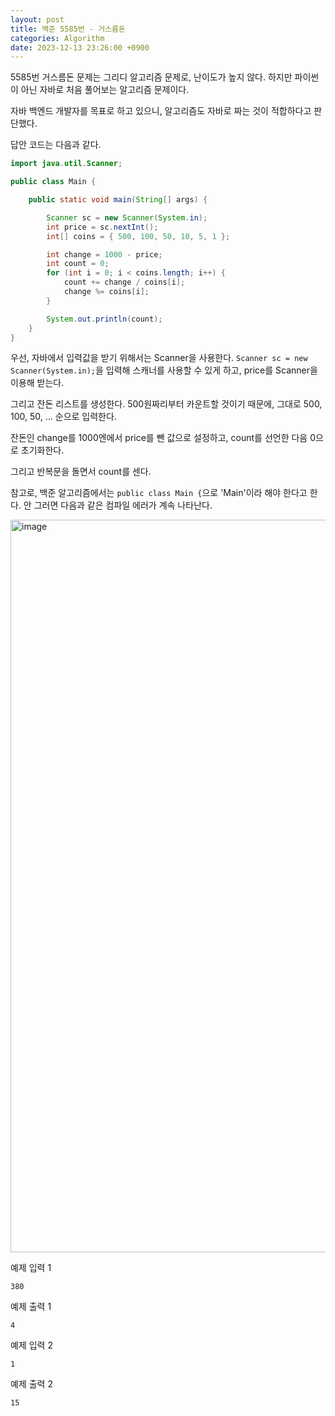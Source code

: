```yaml
---
layout: post
title: 백준 5585번 - 거스름돈
categories: Algorithm
date: 2023-12-13 23:26:00 +0900
---
```

5585번 거스름돈 문제는 그리디 알고리즘 문제로, 난이도가 높지 않다. 하지만 파이썬이 아닌 자바로 처음 풀어보는 알고리즘 문제이다.

자바 백엔드 개발자를 목표로 하고 있으니, 알고리즘도 자바로 짜는 것이 적합하다고 판단했다.

답안 코드는 다음과 같다.

```java
import java.util.Scanner;

public class Main {

    public static void main(String[] args) {

        Scanner sc = new Scanner(System.in);
        int price = sc.nextInt();
        int[] coins = { 500, 100, 50, 10, 5, 1 };

        int change = 1000 - price;
        int count = 0;
        for (int i = 0; i < coins.length; i++) {
            count += change / coins[i];
            change %= coins[i];
        }

        System.out.println(count);
    }
}
```

우선, 자바에서 입력값을 받기 위해서는 Scanner을 사용한다. ```Scanner sc = new Scanner(System.in);```을 입력해 스캐너를 사용할 수 있게 하고, price를 Scanner을 이용해 받는다.

그리고 잔돈 리스트를 생성한다. 500원짜리부터 카운트할 것이기 때문에, 그대로 500, 100, 50, ... 순으로 입력한다.

잔돈인 change를 1000엔에서 price를 뺀 값으로 설정하고, count를 선언한 다음 0으로 초기화한다.

그리고 반복문을 돌면서 count를 센다.

참고로, 백준 알고리즘에서는 ```public class Main {```으로 'Main'이라 해야 한다고 한다. 안 그러면 다음과 같은 컴파일 에러가 계속 나타난다.

<img width="1172" alt="image" src="https://github.com/johnkdk609/johnkdk609.github.io/assets/88493727/e8f5d275-6b82-424b-b815-e1e6c952d9b1">

<br>

예제 입력 1

```380```

예제 출력 1

```4```

예제 입력 2

```1```

예제 출력 2

```15```